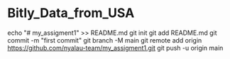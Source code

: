 # Bitly_Data_from_USA
echo "# my_assigment1" >> README.md
git init
git add README.md
git commit -m "first commit"
git branch -M main
git remote add origin https://github.com/nyalau-team/my_assigment1.git
git push -u origin main
